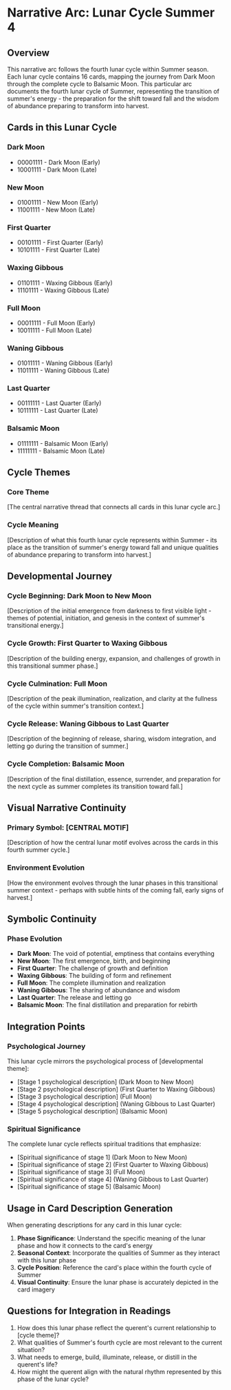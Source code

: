 # Narrative Arc: Lunar Cycle Summer 4

## Overview
This narrative arc follows the fourth lunar cycle within Summer season. Each lunar cycle contains 16 cards, mapping the journey from Dark Moon through the complete cycle to Balsamic Moon. This particular arc documents the fourth lunar cycle of Summer, representing the transition of summer's energy - the preparation for the shift toward fall and the wisdom of abundance preparing to transform into harvest.

## Cards in this Lunar Cycle

### Dark Moon
- 00001111 - Dark Moon (Early)
- 10001111 - Dark Moon (Late)

### New Moon
- 01001111 - New Moon (Early)
- 11001111 - New Moon (Late)

### First Quarter
- 00101111 - First Quarter (Early)
- 10101111 - First Quarter (Late)

### Waxing Gibbous
- 01101111 - Waxing Gibbous (Early)
- 11101111 - Waxing Gibbous (Late)

### Full Moon
- 00011111 - Full Moon (Early)
- 10011111 - Full Moon (Late)

### Waning Gibbous
- 01011111 - Waning Gibbous (Early)
- 11011111 - Waning Gibbous (Late)

### Last Quarter
- 00111111 - Last Quarter (Early)
- 10111111 - Last Quarter (Late)

### Balsamic Moon
- 01111111 - Balsamic Moon (Early)
- 11111111 - Balsamic Moon (Late)

## Cycle Themes

### Core Theme
[The central narrative thread that connects all cards in this lunar cycle arc.]

### Cycle Meaning
[Description of what this fourth lunar cycle represents within Summer - its place as the transition of summer's energy toward fall and unique qualities of abundance preparing to transform into harvest.]

## Developmental Journey

### Cycle Beginning: Dark Moon to New Moon
[Description of the initial emergence from darkness to first visible light - themes of potential, initiation, and genesis in the context of summer's transitional energy.]

### Cycle Growth: First Quarter to Waxing Gibbous
[Description of the building energy, expansion, and challenges of growth in this transitional summer phase.]

### Cycle Culmination: Full Moon
[Description of the peak illumination, realization, and clarity at the fullness of the cycle within summer's transition context.]

### Cycle Release: Waning Gibbous to Last Quarter
[Description of the beginning of release, sharing, wisdom integration, and letting go during the transition of summer.]

### Cycle Completion: Balsamic Moon
[Description of the final distillation, essence, surrender, and preparation for the next cycle as summer completes its transition toward fall.]

## Visual Narrative Continuity

### Primary Symbol: [CENTRAL MOTIF]
[Description of how the central lunar motif evolves across the cards in this fourth summer cycle.]

### Environment Evolution
[How the environment evolves through the lunar phases in this transitional summer context - perhaps with subtle hints of the coming fall, early signs of harvest.]

## Symbolic Continuity

### Phase Evolution
- **Dark Moon**: The void of potential, emptiness that contains everything
- **New Moon**: The first emergence, birth, and beginning
- **First Quarter**: The challenge of growth and definition
- **Waxing Gibbous**: The building of form and refinement
- **Full Moon**: The complete illumination and realization
- **Waning Gibbous**: The sharing of abundance and wisdom
- **Last Quarter**: The release and letting go
- **Balsamic Moon**: The final distillation and preparation for rebirth

## Integration Points

### Psychological Journey
This lunar cycle mirrors the psychological process of [developmental theme]:
- [Stage 1 psychological description] (Dark Moon to New Moon)
- [Stage 2 psychological description] (First Quarter to Waxing Gibbous)
- [Stage 3 psychological description] (Full Moon)
- [Stage 4 psychological description] (Waning Gibbous to Last Quarter)
- [Stage 5 psychological description] (Balsamic Moon)

### Spiritual Significance
The complete lunar cycle reflects spiritual traditions that emphasize:
- [Spiritual significance of stage 1] (Dark Moon to New Moon)
- [Spiritual significance of stage 2] (First Quarter to Waxing Gibbous)
- [Spiritual significance of stage 3] (Full Moon)
- [Spiritual significance of stage 4] (Waning Gibbous to Last Quarter)
- [Spiritual significance of stage 5] (Balsamic Moon)

## Usage in Card Description Generation

When generating descriptions for any card in this lunar cycle:

1. **Phase Significance**: Understand the specific meaning of the lunar phase and how it connects to the card's energy
2. **Seasonal Context**: Incorporate the qualities of Summer as they interact with this lunar phase
3. **Cycle Position**: Reference the card's place within the fourth cycle of Summer
4. **Visual Continuity**: Ensure the lunar phase is accurately depicted in the card imagery

## Questions for Integration in Readings

1. How does this lunar phase reflect the querent's current relationship to [cycle theme]?
2. What qualities of Summer's fourth cycle are most relevant to the current situation?
3. What needs to emerge, build, illuminate, release, or distill in the querent's life?
4. How might the querent align with the natural rhythm represented by this phase of the lunar cycle?